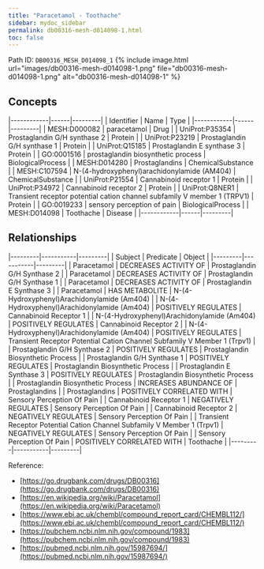 ```yaml
---
title: "Paracetamol - Toothache"
sidebar: mydoc_sidebar
permalink: db00316-mesh-d014098-1.html
toc: false 
---
```



Path ID: `DB00316_MESH_D014098_1`
{% include image.html url="images/db00316-mesh-d014098-1.png" file="db00316-mesh-d014098-1.png" alt="db00316-mesh-d014098-1" %}

## Concepts

|------------|------|---------|
| Identifier | Name | Type    |
|------------|------|---------|
| MESH:D000082 | paracetamol | Drug |
| UniProt:P35354 | Prostaglandin G/H synthase 2 | Protein |
| UniProt:P23219 | Prostaglandin G/H synthase 1 | Protein |
| UniProt:Q15185 | Prostaglandin E synthase 3 | Protein |
| GO:0001516 | prostaglandin biosynthetic process | BiologicalProcess |
| MESH:D014280 | Prostaglandins | ChemicalSubstance |
| MESH:C107594 | N-(4-hydroxyphenyl)arachidonylamide (AM404) | ChemicalSubstance |
| UniProt:P21554 | Cannabinoid receptor 1 | Protein |
| UniProt:P34972 | Cannabinoid receptor 2 | Protein |
| UniProt:Q8NER1 | Transient receptor potential cation channel subfamily V member 1 (TRPV1) | Protein |
| GO:0019233 | sensory perception of pain | BiologicalProcess |
| MESH:D014098 | Toothache | Disease |
|------------|------|---------|

## Relationships

|---------|-----------|---------|
| Subject | Predicate | Object  |
|---------|-----------|---------|
| Paracetamol | DECREASES ACTIVITY OF | Prostaglandin G/H Synthase 2 |
| Paracetamol | DECREASES ACTIVITY OF | Prostaglandin G/H Synthase 1 |
| Paracetamol | DECREASES ACTIVITY OF | Prostaglandin E Synthase 3 |
| Paracetamol | HAS METABOLITE | N-(4-Hydroxyphenyl)Arachidonylamide (Am404) |
| N-(4-Hydroxyphenyl)Arachidonylamide (Am404) | POSITIVELY REGULATES | Cannabinoid Receptor 1 |
| N-(4-Hydroxyphenyl)Arachidonylamide (Am404) | POSITIVELY REGULATES | Cannabinoid Receptor 2 |
| N-(4-Hydroxyphenyl)Arachidonylamide (Am404) | POSITIVELY REGULATES | Transient Receptor Potential Cation Channel Subfamily V Member 1 (Trpv1) |
| Prostaglandin G/H Synthase 2 | POSITIVELY REGULATES | Prostaglandin Biosynthetic Process |
| Prostaglandin G/H Synthase 1 | POSITIVELY REGULATES | Prostaglandin Biosynthetic Process |
| Prostaglandin E Synthase 3 | POSITIVELY REGULATES | Prostaglandin Biosynthetic Process |
| Prostaglandin Biosynthetic Process | INCREASES ABUNDANCE OF | Prostaglandins |
| Prostaglandins | POSITIVELY CORRELATED WITH | Sensory Perception Of Pain |
| Cannabinoid Receptor 1 | NEGATIVELY REGULATES | Sensory Perception Of Pain |
| Cannabinoid Receptor 2 | NEGATIVELY REGULATES | Sensory Perception Of Pain |
| Transient Receptor Potential Cation Channel Subfamily V Member 1 (Trpv1) | NEGATIVELY REGULATES | Sensory Perception Of Pain |
| Sensory Perception Of Pain | POSITIVELY CORRELATED WITH | Toothache |
|---------|-----------|---------|

Reference: 
  - [https://go.drugbank.com/drugs/DB00316](https://go.drugbank.com/drugs/DB00316)
  - [https://en.wikipedia.org/wiki/Paracetamol](https://en.wikipedia.org/wiki/Paracetamol)
  - [https://www.ebi.ac.uk/chembl/compound_report_card/CHEMBL112/](https://www.ebi.ac.uk/chembl/compound_report_card/CHEMBL112/)
  - [https://pubchem.ncbi.nlm.nih.gov/compound/1983](https://pubchem.ncbi.nlm.nih.gov/compound/1983)
  - [https://pubmed.ncbi.nlm.nih.gov/15987694/](https://pubmed.ncbi.nlm.nih.gov/15987694/)
